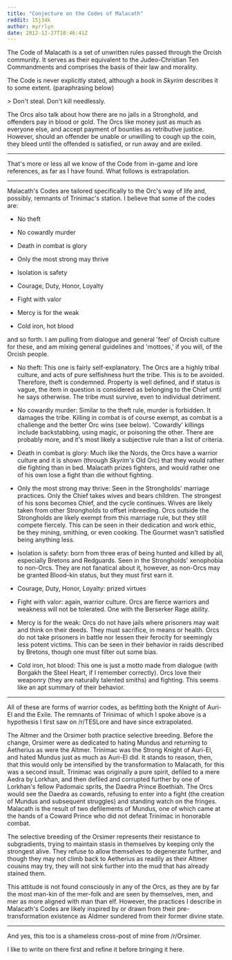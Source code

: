 ```yaml
---
title: "Conjecture on the Codes of Malacath"
reddit: 15j34k
author: myrrlyn
date: 2012-12-27T18:46:41Z
---
```


The Code of Malacath is a set of unwritten rules passed through the Orcish community. It serves as their equivalent to the Judeo-Christian Ten Commandments and comprises the basis of their law and morality.

The Code is never explicitly stated, although a book in *Skyrim* describes it to some extent. (paraphrasing below)

&gt; Don't steal. Don't kill needlessly.

The Orcs also talk about how there are no jails in a Stronghold, and offenders pay in blood or gold. The Orcs like money just as much as everyone else, and accept payment of bounties as retributive justice. However, should an offender be unable or unwilling to cough up the coin, they bleed until the offended is satisfied, or run away and are exiled.
____
That's more or less all we know of the Code from in-game and lore references, as far as I have found. What follows is extrapolation.
____
Malacath's Codes are tailored specifically to the Orc's way of life and, possibly, remnants of Trinimac's station. I believe that some of the codes are:

* No theft

* No cowardly murder

* Death in combat is glory

* Only the most strong may thrive

* Isolation is safety

* Courage, Duty, Honor, Loyalty

* Fight with valor

* Mercy is for the weak

* Cold iron, hot blood

and so forth. I am pulling from dialogue and general 'feel' of Orcish culture for these, and am mixing general guidelines and 'mottoes,' if you will, of the Orcish people.

* No theft: This one is fairly self-explanatory. The Orcs are a highly tribal culture, and acts of pure selfishness hurt the tribe. This is to be avoided. Therefore, theft is condemned. Property is well defined, and if status is vague, the item in question is considered as belonging to the Chief until he says otherwise. The tribe must survive, even to individual detriment.

* No cowardly murder: Similar to the theft rule, murder is forbidden. It damages the tribe. Killing in combat is of course exempt, as combat is a challenge and the better Orc wins (see below). 'Cowardly' killings include backstabbing, using magic, or poisoning the other. There are probably more, and it's most likely a subjective rule than a list of criteria.

* Death in combat is glory: Much like the Nords, the Orcs have a warrior culture and it is shown (through *Skyrim's* Old Orc) that they would rather die fighting than in bed. Malacath prizes fighters, and would rather one of his own lose a fight than die without fighting.

* Only the most strong may thrive: Seen in the Strongholds' marriage practices. Only the Chief takes wives and bears children. The strongest of his sons becomes Chief, and the cycle continues. Wives are likely taken from other Strongholds to offset inbreeding. Orcs outside the Strongholds are likely exempt from this marriage rule, but they still compete fiercely. This can be seen in their dedication and work ethic, be they mining, smithing, or even cooking. The Gourmet wasn't satisfied being anything less.

* Isolation is safety: born from three eras of being hunted and killed by all, especially Bretons and Redguards. Seen in the Strongholds' xenophobia to non-Orcs. They are not fanatical about it, however, as non-Orcs may be granted Blood-kin status, but they must first earn it.

* Courage, Duty, Honor, Loyalty: prized virtues

* Fight with valor: again, warrior culture. Orcs are fierce warriors and weakness will not be tolerated. One with the Berserker Rage ability.

* Mercy is for the weak: Orcs do not have jails where prisoners may wait and think on their deeds. They must sacrifice, in means or health. Orcs do not take prisoners in battle nor lessen their ferocity for seemingly less potent victims. This can be seen in their behavior in raids described by Bretons, though one must filter out some bias.

* Cold iron, hot blood: This one is just a motto made from dialogue (with Borgakh the Steel Heart, if I remember correctly). Orcs love their weaponry (they are naturally talented smiths) and fighting. This seems like an apt summary of their behavior.
____

All of these are forms of warrior codes, as befitting both the Knight of Auri-El and the Exile. The remnants of Trinimac of which I spoke above is a hypothesis I first saw on /r/TESLore and have since extrapolated.

The Altmer and the Orsimer both practice selective breeding. Before the change, Orsimer were as dedicated to hating Mundus and returning to Aetherius as were the Altmer. Trinimac was the Strong Knight of Auri-El, and hated Mundus just as much as Auri-El did. It stands to reason, then, that this would only be intensified by the transformation to Malacath, for this was a second insult. Trinimac was originally a pure spirit, defiled to a mere Aedra by Lorkhan, and then defiled and corrupted further by one of Lorkhan's fellow Padomaic sprits, the Daedra Prince Boethiah. The Orcs would see the Daedra as cowards, refusing to enter into a fight (the creation of Mundus and subsequent struggles) and standing watch on the fringes. Malacath is the result of two defilements of Mundus, one of which came at the hands of a Coward Prince who did not defeat Trinimac in honorable combat.

The selective breeding of the Orsimer represents their resistance to subgradients, trying to maintain stasis in themselves by keeping only the strongest alive. They refuse to allow themselves to degenerate further, and though they may not climb back to Aetherius as readily as their Altmer cousins may try, they will not sink further into the mud that has already stained them.

This attitude is not found consciously in any of the Orcs, as they are by far the most man-kin of the mer-folk and are seen by themselves, men, and mer as more aligned with man than elf. However, the practices I describe in Malacath's Codes are likely inspired by or drawn from their pre-transformation existence as Aldmer sundered from their former divine state.
____

And yes, this too is a shameless cross-post of mine from /r/Orsimer.

I like to write on there first and refine it before bringing it here.
